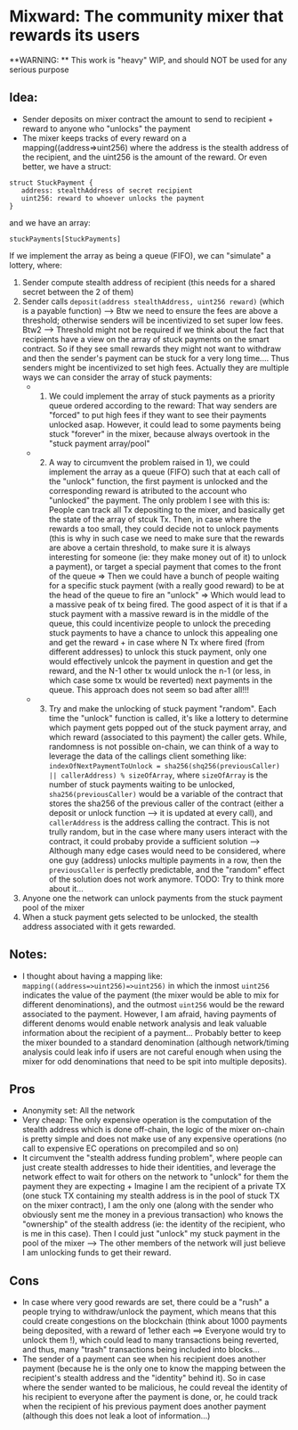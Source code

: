 # Mixward: The community mixer that rewards its users

**WARNING: ** This work is "heavy" WIP, and should NOT be used for any serious purpose

## Idea:
- Sender deposits on mixer contract the amount to send to recipient + reward to anyone who "unlocks" the payment
- The mixer keeps tracks of every reward on a mapping((address=>uint256) where the address is the stealth address of the recipient, and the uint256 is the amount of the reward. Or even better, we have a struct:
```
struct StuckPayment {
   address: stealthAddress of secret recipient
   uint256: reward to whoever unlocks the payment
}
```
and we have an array:
```
stuckPayments[StuckPayments]
```
If we implement the array as being a queue (FIFO), we can "simulate" a lottery, where:
1. Sender compute stealth address of recipient (this needs for a shared secret between the 2 of them)
2. Sender calls `deposit(address stealthAddress, uint256 reward)` (which is a payable function) --> Btw we need to ensure the fees are above a threshold; otherwise senders will be incentivized to set super low fees. Btw2 --> Threshold might not be required if we think about the fact that recipients have a view on the array of stuck payments on the smart contract. So if they see small rewards they might not want to withdraw and then the sender's payment can be stuck for a very long time.... Thus senders might be incentivized to set high fees.
Actually they are multiple ways we can consider the array of stuck payments:
    - 1) We could implement the array of stuck payments as a priority queue ordered according to the reward: That way senders are "forced" to put high fees if they want to see their payments unlocked asap. However, it could lead to some payments being stuck "forever" in the mixer, because always overtook in the "stuck payment array/pool"
    - 2) A way to circumvent the problem raised in 1), we could implement the array as a queue (FIFO) such that at each call of the "unlock" function, the first payment is unlocked and the corresponding reward is atributed to the account who "unlocked" the payment. The only problem I see with this is: People can track all Tx depositing to the mixer, and basically get the state of the array of stcuk Tx. Then, in case where the rewards a too small, they could decide not to unlock payments (this is why in such case we need to make sure that the rewards are above a certain threshold, to make sure it is always interesting for someone (ie: they make money out of it) to unlock a payment), or target a special payment that comes to the front of the queue => Then we could have a bunch of people waiting for a specific stuck payment (with a really good reward) to be at the head of the queue to fire an "unlock" => Which would lead to a massive peak of tx being fired. The good aspect of it is that if a stuck payment with a massive reward is in the middle of the queue, this could incentivize people to unlock the preceding stuck payments to have a chance to unlock this appealing one and get the reward + in case where N Tx where fired (from different addresses) to unlock this stuck payment, only one would effectively unlcok the payment in question and get the reward, and the N-1 other tx would unlock the n-1 (or less, in which case some tx would be reverted) next payments in the queue. This approach does not seem so bad after all!!!
    - 3) Try and make the unlocking of stuck payment "random". Each time the "unlock" function is called, it's like a lottery to determine which payment gets popped out of the stuck payment array, and which reward (associated to this payment) the caller gets. While, randomness is not possible on-chain, we can think of a way to leverage the data of the callings client something like: `indexOfNextPaymentToUnlock = sha256(shq256(previousCaller) || callerAddress) % sizeOfArray`, where `sizeOfArray` is the number of stuck payments waiting to be unlocked, `sha256(previousCaller)` would be a variable of the contract that stores the sha256 of the previous caller of the contract (either a deposit or unlock function --> it is updated at every call), and `callerAddress` is the address calling the contract. This is not trully random, but in the case where many users interact with the contract, it could probaby provide a sufficient solution --> Although many edge cases would need to be considered, where one guy (address) unlocks multiple payments in a row, then the `previousCaller` is perfectly predictable, and the "random" effect of the solution does not work anymore. TODO: Try to think more about it...
3. Anyone one the network can unlock payments from the stuck payment pool of the mixer
4. When a stuck payment gets selected to be unlocked, the stealth address associated with it gets rewarded.

## Notes:

- I thought about having a mapping like: `mapping((address=>uint256)=>uint256)` in which the inmost `uint256` indicates the value of the payment (the mixer would be able to mix for different denominations), and the outmost `uint256` would be the reward associated to the payment. However, I am afraid, having payments of different denoms would enable network analysis and leak valuable information about the recipient of a payment... Probably better to keep the mixer bounded to a standard denomination (although network/timing analysis could leak info if users are not careful enough when using the mixer for odd denominations that need to be spit into multiple deposits).

## Pros

- Anonymity set: All the network
- Very cheap: The only expensive operation is the computation of the stealth address which is done off-chain, the logic of the mixer on-chain is pretty simple and does not make use of any expensive operations (no call to expensive EC operations on precompiled and so on)
- It circumvent the "stealth address funding problem", where people can just create stealth addresses to hide their identities, and leverage the network effect to wait for others on the network to "unlock" for them the payment they are expecting + Imagine I am the recipient of a private TX (one stuck TX containing my stealth address is in the pool of stuck TX on the mixer contract), I am the only one (along with the sender who obviously sent me the money in a previous transaction) who knows the "ownership" of the stealth address (ie: the identity of the recipient, who is me in this case). Then I could just "unlock" my stuck payment in the pool of the mixer --> The other members of the network will just believe I am unlocking funds to get their reward.

## Cons

- In case where very good rewards are set, there could be a "rush" a people trying to withdraw/unlock the payment, which means that this could create congestions on the blockchain (think about 1000 payments being deposited, with a reward of 1ether each ==> Everyone would try to unlock them !), which could lead to many transactions being reverted, and thus, many "trash" transactions being included into blocks...
- The sender of a payment can see when his recipient does another payment (because he is the only one to know the mapping between the recipient's stealth address and the "identity" behind it). So in case where the sender wanted to be malicious, he could reveal the identity of his recipient to everyone after the payment is done, or, he could track when the recipient of his previous payment does another payment (although this does not leak a loot of information...)
